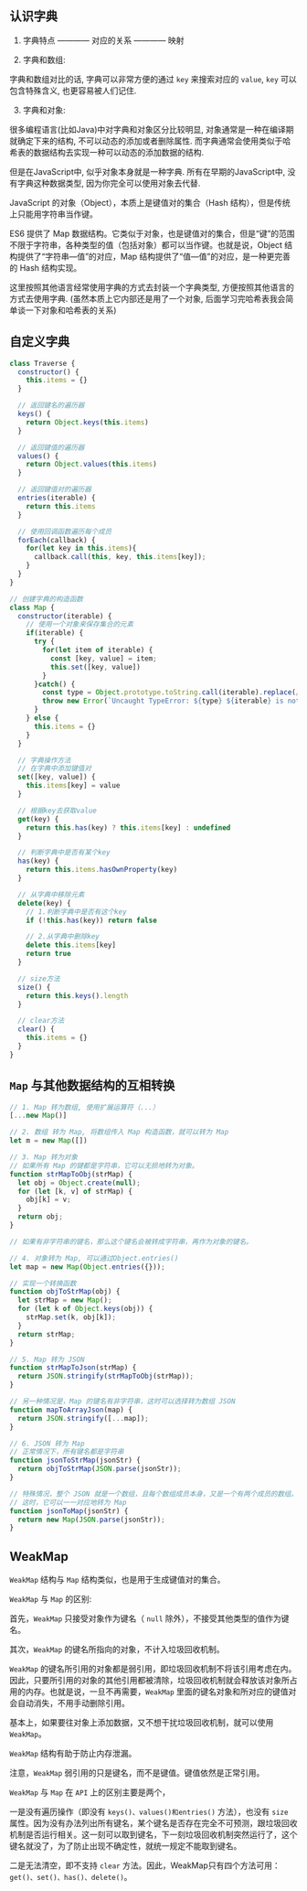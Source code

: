 ## 认识字典

1. 字典特点 ———— 对应的关系 ———— 映射

2. 字典和数组:

字典和数组对比的话, 字典可以非常方便的通过 `key` 来搜索对应的 `value`, `key` 可以包含特殊含义, 也更容易被人们记住.

3. 字典和对象:

很多编程语言(比如Java)中对字典和对象区分比较明显, 对象通常是一种在编译期就确定下来的结构, 不可以动态的添加或者删除属性. 而字典通常会使用类似于哈希表的数据结构去实现一种可以动态的添加数据的结构.

但是在JavaScript中, 似乎对象本身就是一种字典. 所有在早期的JavaScript中, 没有字典这种数据类型, 因为你完全可以使用对象去代替.

JavaScript 的对象（Object），本质上是键值对的集合（Hash 结构），但是传统上只能用字符串当作键。

ES6 提供了 Map 数据结构。它类似于对象，也是键值对的集合，但是“键”的范围不限于字符串，各种类型的值（包括对象）都可以当作键。也就是说，Object 结构提供了“字符串—值”的对应，Map 结构提供了“值—值”的对应，是一种更完善的 Hash 结构实现。

这里按照其他语言经常使用字典的方式去封装一个字典类型, 方便按照其他语言的方式去使用字典. (虽然本质上它内部还是用了一个对象, 后面学习完哈希表我会简单谈一下对象和哈希表的关系)

## 自定义字典

```javaScript
class Traverse {
  constructor() {
    this.items = {}
  }

  // 返回键名的遍历器
  keys() {
    return Object.keys(this.items)
  }

  // 返回键值的遍历器
  values() {
    return Object.values(this.items)
  }

  // 返回键值对的遍历器
  entries(iterable) {
    return this.items
  }

  // 使用回调函数遍历每个成员
  forEach(callback) {
    for(let key in this.items){
      callback.call(this, key, this.items[key]);
    }
  }
}
```

```javaScript
// 创建字典的构造函数
class Map {
  constructor(iterable) {
    // 使用一个对象来保存集合的元素
    if(iterable) {
      try {
        for(let item of iterable) {
          const [key, value] = item;
          this.set([key, value])
        }
      }catch() {
        const type = Object.prototype.toString.call(iterable).replace(/\[object\s(.+)]/, "$1").toLowerCase();
        throw new Error(`Uncaught TypeError: ${type} ${iterable} is not iterable`)
      }
    } else {
      this.items = {}
    }
  }

  // 字典操作方法
  // 在字典中添加键值对
  set([key, value]) {
    this.items[key] = value
  }

  // 根据key去获取value
  get(key) {
    return this.has(key) ? this.items[key] : undefined
  }

  // 判断字典中是否有某个key
  has(key) {
    return this.items.hasOwnProperty(key)
  }

  // 从字典中移除元素
  delete(key) {
    // 1.判断字典中是否有这个key
    if (!this.has(key)) return false

    // 2.从字典中删除key
    delete this.items[key]
    return true
  }

  // size方法
  size() {
    return this.keys().length
  }

  // clear方法
  clear() {
    this.items = {}
  }
}

```

## `Map` 与其他数据结构的互相转换

```javaScript
// 1. Map 转为数组, 使用扩展运算符（...）
[...new Map()]

// 2. 数组 转为 Map, 将数组传入 Map 构造函数，就可以转为 Map
let m = new Map([])

// 3. Map 转为对象
// 如果所有 Map 的键都是字符串，它可以无损地转为对象。
function strMapToObj(strMap) {
  let obj = Object.create(null);
  for (let [k, v] of strMap) {
    obj[k] = v;
  }
  return obj;
}

// 如果有非字符串的键名，那么这个键名会被转成字符串，再作为对象的键名。

// 4. 对象转为 Map, 可以通过Object.entries()
let map = new Map(Object.entries({}));

// 实现一个转换函数
function objToStrMap(obj) {
  let strMap = new Map();
  for (let k of Object.keys(obj)) {
    strMap.set(k, obj[k]);
  }
  return strMap;
}

// 5. Map 转为 JSON
function strMapToJson(strMap) {
  return JSON.stringify(strMapToObj(strMap));
}

// 另一种情况是，Map 的键名有非字符串，这时可以选择转为数组 JSON
function mapToArrayJson(map) {
  return JSON.stringify([...map]);
}

// 6. JSON 转为 Map
// 正常情况下，所有键名都是字符串
function jsonToStrMap(jsonStr) {
  return objToStrMap(JSON.parse(jsonStr));
}

// 特殊情况，整个 JSON 就是一个数组，且每个数组成员本身，又是一个有两个成员的数组。
// 这时，它可以一一对应地转为 Map
function jsonToMap(jsonStr) {
  return new Map(JSON.parse(jsonStr));
}

```

## WeakMap

`WeakMap` 结构与 `Map` 结构类似，也是用于生成键值对的集合。

`WeakMap` 与 `Map` 的区别:

首先，`WeakMap` 只接受对象作为键名（ `null` 除外），不接受其他类型的值作为键名。

其次，`WeakMap` 的键名所指向的对象，不计入垃圾回收机制。

`WeakMap` 的键名所引用的对象都是弱引用，即垃圾回收机制不将该引用考虑在内。因此，只要所引用的对象的其他引用都被清除，垃圾回收机制就会释放该对象所占用的内存。也就是说，一旦不再需要，`WeakMap` 里面的键名对象和所对应的键值对会自动消失，不用手动删除引用。

基本上，如果要往对象上添加数据，又不想干扰垃圾回收机制，就可以使用 `WeakMap`。

`WeakMap` 结构有助于防止内存泄漏。

注意，`WeakMap` 弱引用的只是键名，而不是键值。键值依然是正常引用。

`WeakMap` 与 `Map` 在 `API` 上的区别主要是两个，

一是没有遍历操作（即没有 `keys()、values()和entries()` 方法），也没有 `size` 属性。因为没有办法列出所有键名，某个键名是否存在完全不可预测，跟垃圾回收机制是否运行相关。这一刻可以取到键名，下一刻垃圾回收机制突然运行了，这个键名就没了，为了防止出现不确定性，就统一规定不能取到键名。

二是无法清空，即不支持 `clear` 方法。因此，WeakMap只有四个方法可用：`get()、set()、has()、delete()`。

